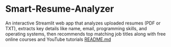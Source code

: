 # Smart-Resume-Analyzer
An interactive Streamlit web app that analyzes uploaded resumes (PDF or TXT), extracts key details like name, email, programming skills, and operating systems, then recommends top matching job titles along with free online courses and YouTube tutorials
[README.md](https://github.com/user-attachments/files/20899707/README.md)
